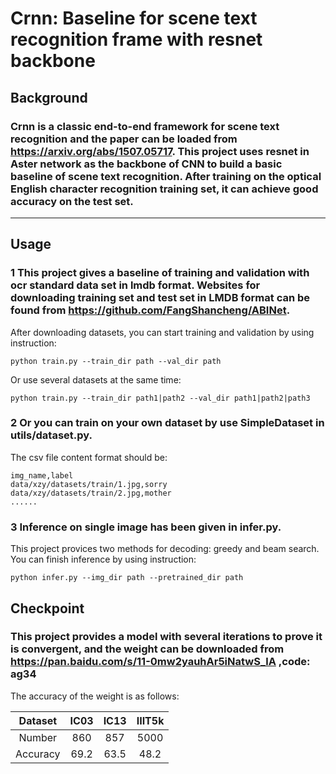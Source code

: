 # Crnn: Baseline for scene text recognition frame with resnet backbone
## Background
### Crnn is a classic end-to-end framework for scene text recognition and the paper can be loaded from https://arxiv.org/abs/1507.05717. This project uses resnet in Aster network as the backbone of CNN to build a basic baseline of scene text recognition. After training on the optical English character recognition training set, it can achieve good accuracy on the test set.
---
## Usage
### 1 This project gives a baseline of training and validation with ocr standard data set in lmdb format. Websites for downloading training set and test set in LMDB format can be found from https://github.com/FangShancheng/ABINet.
After downloading datasets, you can start training and validation by using instruction: 

    python train.py --train_dir path --val_dir path

Or use several datasets at the same time: 

    python train.py --train_dir path1|path2 --val_dir path1|path2|path3

### 2 Or you can train on your own dataset by use SimpleDataset in utils/dataset.py.
The csv file content format should be:

    img_name,label
    data/xzy/datasets/train/1.jpg,sorry
    data/xzy/datasets/train/2.jpg,mother
    ......

### 3 Inference on single image has been given in infer.py.
This project provices two methods for decoding: greedy and beam search. You can finish inference by using instruction:

    python infer.py --img_dir path --pretrained_dir path
    
## Checkpoint
### This project provides a model with several iterations to prove it is convergent, and the weight can be downloaded from https://pan.baidu.com/s/11-0mw2yauhAr5iNatwS_lA ,code: ag34
The accuracy of the weight is as follows:

| Dataset  | IC03 | IC13 | IIIT5k |              
| :---: | :---: | :---: | :---: |
| Number  | 860 | 857 | 5000 |                     
| Accuracy  | 69.2 | 63.5 | 48.2|
